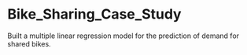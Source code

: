 # Bike_Sharing_Case_Study
Built a multiple linear regression model for the prediction of demand for shared bikes.
